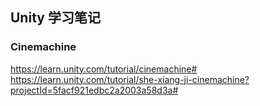 ## Unity 学习笔记

### Cinemachine
https://learn.unity.com/tutorial/cinemachine#
https://learn.unity.com/tutorial/she-xiang-ji-cinemachine?projectId=5facf921edbc2a2003a58d3a#